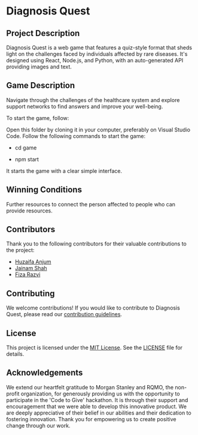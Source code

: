 # Diagnosis Quest #

## Project Description ##
Diagnosis Quest is a web game that features a quiz-style format that sheds light on the challenges faced by individuals affected by rare diseases. It's designed using React, Node.js, and Python, with an auto-generated API providing images and text.

## Game Description ##
Navigate through the challenges of the healthcare system and explore support networks to find answers and improve your well-being.

To start the game, follow:

Open this folder by cloning it in your computer, preferably on Visual Studio Code. 
Follow the following commands to start the game:
 - cd game

 - npm start

It starts the game with a clear simple interface. 

## Winning Conditions ##
Further resources to connect the person affected to people who can provide resources.

## Contributors

Thank you to the following contributors for their valuable contributions to the project:

- [Huzaifa Anjum](https://github.com/huzaifafcrit)
- [Jainam Shah](https://github.com/jainammshah12)
- [Fiza Razvi](https://github.com/fizarazvi)


## Contributing

We welcome contributions! If you would like to contribute to Diagnosis Quest, please read our [contribution guidelines](CONTRIBUTING.md).

## License

This project is licensed under the [MIT License](LICENSE). See the [LICENSE](LICENSE) file for details.

## Acknowledgements

We extend our heartfelt gratitude to Morgan Stanley and RQMO, the non-profit organization, for generously providing us with the opportunity to participate in the 'Code to Give' hackathon. It is through their support and encouragement that we were able to develop this innovative product. We are deeply appreciative of their belief in our abilities and their dedication to fostering innovation. Thank you for empowering us to create positive change through our work.